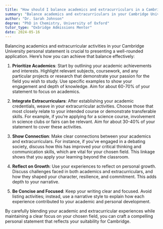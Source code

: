```yaml
---
title: "How should I balance academics and extracurriculars in a Cambridge University personal statement?"
summary: "Balance academics and extracurriculars in your Cambridge University personal statement to create a compelling and well-rounded application."
author: "Dr. Sarah Johnson"
degree: "PhD in Chemistry, University of Oxford"
tutor_type: "Oxbridge Admissions Mentor"
date: 2024-05-16
---
```


Balancing academics and extracurricular activities in your Cambridge University personal statement is crucial to presenting a well-rounded application. Here’s how you can achieve that balance effectively:

1. **Prioritize Academics**: Start by outlining your academic achievements and interests. Highlight relevant subjects, coursework, and any particular projects or research that demonstrate your passion for the field you wish to study. Use specific examples to show your engagement and depth of knowledge. Aim for about 60-70% of your statement to focus on academics.

2. **Integrate Extracurriculars**: After establishing your academic credentials, weave in your extracurricular activities. Choose those that most closely relate to your intended course or demonstrate transferable skills. For example, if you’re applying for a science course, involvement in science clubs or fairs can be relevant. Aim for about 30-40% of your statement to cover these activities.

3. **Show Connection**: Make clear connections between your academics and extracurriculars. For instance, if you’ve engaged in a debating society, discuss how this has improved your critical thinking and communication skills, which are vital for your chosen field. This linkage shows that you apply your learning beyond the classroom.

4. **Reflect on Growth**: Use your experiences to reflect on personal growth. Discuss challenges faced in both academics and extracurriculars, and how they shaped your character, resilience, and commitment. This adds depth to your narrative.

5. **Be Concise and Focused**: Keep your writing clear and focused. Avoid listing activities; instead, use a narrative style to explain how each experience contributed to your academic and personal development.

By carefully blending your academic and extracurricular experiences while maintaining a clear focus on your chosen field, you can craft a compelling personal statement that reflects your suitability for Cambridge.
    